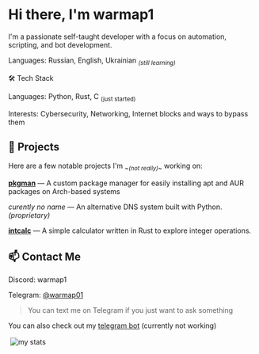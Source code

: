 # Hi there, I'm warmap1

I'm a passionate self-taught developer with a focus on automation, scripting, and bot development.

Languages: Russian, English, Ukrainian <sub>*(still learning)*</sub>


🛠 Tech Stack

Languages: Python, Rust, C <sub>(just started)</sub>

Interests: Cybersecurity, Networking, Internet blocks and ways to bypass them


## 📂 Projects

Here are a few notable projects I'm <sub>~*(not really)*~</sub> working on:

**[pkgman](https://github.com/warmap1/pkgman)** — A custom package manager for easily installing apt and AUR packages on Arch-based systems 

*curently no name* — An alternative DNS system built with Python. *(proprietary)*

**[intcalc](https://github.com/warmap1/intcalc)** — A simple calculator written in Rust to explore integer operations.


## 📫 Contact Me

Discord: warmap1

Telegram: [@warmap01](https://t.me/warmap_1)
> You can text me on Telegram if you just want to ask something

You can also check out my [telegram bot](https://t.me/warmap1bot) (currently not working)

<p>&nbsp;<img align="center" src="https://github-readme-stats.vercel.app/api?username=warmap1&show_icons=true&locale=en" alt="my stats" /></p>
